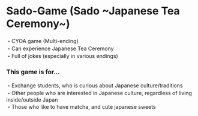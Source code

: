 
# Sado-Game (Sado \~Japanese Tea Ceremony\~)

・CYOA game (Multi-ending)  
・Can experience Japanese Tea Ceremony  
・Full of jokes (especially in various endings)

### This game is for...

・Exchange students, who is curious about Japanese culture/traditions  
・Other people who are interested in Japanese culture, regardless of living inside/outside Japan  
・Those who like to have matcha, and cute japanese sweets

